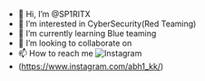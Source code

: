 - 👋 Hi, I’m @SP1RITX
- 👀 I’m interested in CyberSecurity(Red Teaming)
- 🌱 I’m currently learning Blue teaming
- 💞️ I’m looking to collaborate on 
- 📫 How to reach me ![Instagram](https://img.shields.io/twitter/url?color=1ca0f1&label=abh1_kk&logo=Instagram&logoColor=red&style=for-the-badge&url=https%3A%2F%2Fwww.instagram.com%2Fh4r5h1t.hrs%2F)
- (https://www.instagram.com/abh1_kk/)

<!---
SP1RITX/SP1RITX is a ✨ special ✨ repository because its `README.md` (this file) appears on your GitHub profile.
You can click the Preview link to take a look at your changes.
--->
